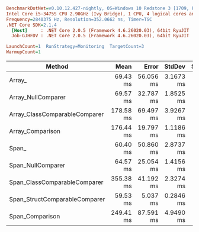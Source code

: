 ``` ini

BenchmarkDotNet=v0.10.12.427-nightly, OS=Windows 10 Redstone 3 [1709, Fall Creators Update] (10.0.16299.192)
Intel Core i5-3475S CPU 2.90GHz (Ivy Bridge), 1 CPU, 4 logical cores and 4 physical cores
Frequency=2840375 Hz, Resolution=352.0662 ns, Timer=TSC
.NET Core SDK=2.1.4
  [Host]     : .NET Core 2.0.5 (Framework 4.6.26020.03), 64bit RyuJIT
  Job-GJHFDV : .NET Core 2.0.5 (Framework 4.6.26020.03), 64bit RyuJIT

LaunchCount=1  RunStrategy=Monitoring  TargetCount=3  
WarmupCount=1  

```
|                        Method |      Mean |     Error |    StdDev | Scaled | ScaledSD |
|------------------------------ |----------:|----------:|----------:|-------:|---------:|
|                        Array_ |  69.43 ms | 56.056 ms | 3.1673 ms |   1.00 |     0.00 |
|            Array_NullComparer |  69.57 ms | 32.787 ms | 1.8525 ms |   1.00 |     0.04 |
| Array_ClassComparableComparer | 178.58 ms | 69.497 ms | 3.9267 ms |   2.58 |     0.11 |
|              Array_Comparison | 176.44 ms | 19.797 ms | 1.1186 ms |   2.54 |     0.09 |
|                         Span_ |  60.40 ms | 50.860 ms | 2.8737 ms |   0.87 |     0.05 |
|             Span_NullComparer |  64.57 ms | 25.054 ms | 1.4156 ms |   0.93 |     0.04 |
|  Span_ClassComparableComparer | 355.38 ms | 41.192 ms | 2.3274 ms |   5.13 |     0.19 |
| Span_StructComparableComparer |  59.53 ms |  5.037 ms | 0.2846 ms |   0.86 |     0.03 |
|               Span_Comparison | 249.41 ms | 87.591 ms | 4.9490 ms |   3.60 |     0.15 |
